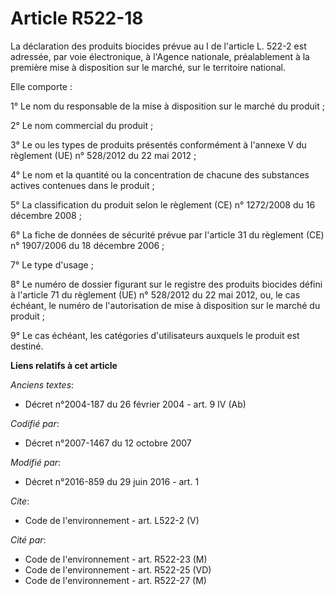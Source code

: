 # Article R522-18

La déclaration des produits biocides prévue au I de l'article L. 522-2 est adressée, par voie électronique, à l'Agence
nationale, préalablement à la première mise à disposition sur le marché, sur le territoire national. 

Elle comporte : 

1° Le nom du responsable de la mise à disposition sur le marché du produit ; 

2° Le nom commercial du produit ; 

3° Le ou les types de produits présentés conformément à l'annexe V du règlement (UE) n° 528/2012 du 22 mai 2012 ; 

4° Le nom et la quantité ou la concentration de chacune des substances actives contenues dans le produit ; 

5° La classification du produit selon le règlement (CE) n° 1272/2008 du 16 décembre 2008 ; 

6° La fiche de données de sécurité prévue par l'article 31 du règlement (CE) n° 1907/2006 du 18 décembre 2006 ; 

7° Le type d'usage ; 

8° Le numéro de dossier figurant sur le registre des produits biocides défini à l'article 71 du règlement (UE) n° 528/2012 du
22 mai 2012, ou, le cas échéant, le numéro de l'autorisation de mise à disposition sur le marché du produit ; 

9° Le cas échéant, les catégories d'utilisateurs auxquels le produit est destiné.

**Liens relatifs à cet article**

_Anciens textes_:

  - Décret n°2004-187 du 26 février 2004 - art. 9 IV (Ab)

_Codifié par_:

  - Décret n°2007-1467 du 12 octobre 2007

_Modifié par_:

  - Décret n°2016-859 du 29 juin 2016 - art. 1

_Cite_:

  - Code de l'environnement - art. L522-2 (V)

_Cité par_:

  - Code de l'environnement - art. R522-23 (M)
  - Code de l'environnement - art. R522-25 (VD)
  - Code de l'environnement - art. R522-27 (M)
